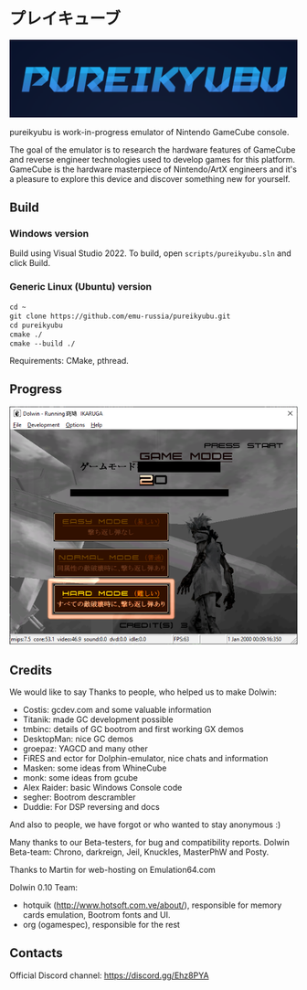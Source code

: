 # プレイキューブ

![pureikyubu](/imgstore/pureikyubu.png)

pureikyubu is work-in-progress emulator of Nintendo GameCube console.

The goal of the emulator is to research the hardware features of GameCube and reverse engineer technologies used to develop games for this platform.
GameCube is the hardware masterpiece of Nintendo/ArtX engineers and it's a pleasure to explore this device and discover something new for yourself.

## Build

### Windows version

Build using Visual Studio 2022. To build, open `scripts/pureikyubu.sln` and click Build.

### Generic Linux (Ubuntu) version

```
cd ~
git clone https://github.com/emu-russia/pureikyubu.git 
cd pureikyubu
cmake ./
cmake --build ./
```

Requirements: CMake, pthread.

## Progress

![Ikaruga_0130](/imgstore/Ikaruga_0130.png)

## Credits

We would like to say Thanks to people, who helped us to make Dolwin:
- Costis: gcdev.com and some valuable information
- Titanik: made GC development possible
- tmbinc: details of GC bootrom and first working GX demos
- DesktopMan: nice GC demos
- groepaz: YAGCD and many other
- FiRES and ector for Dolphin-emulator, nice chats and information
- Masken: some ideas from WhineCube
- monk: some ideas from gcube
- Alex Raider: basic Windows Console code
- segher: Bootrom descrambler
- Duddie: For DSP reversing and docs

And also to people, we have forgot or who wanted to stay anonymous :)

Many thanks to our Beta-testers, for bug and compatibility reports.
Dolwin Beta-team: Chrono, darkreign, Jeil, Knuckles, MasterPhW and Posty.

Thanks to Martin for web-hosting on Emulation64.com

Dolwin 0.10 Team:
- hotquik (http://www.hotsoft.com.ve/about/), responsible for memory cards emulation, Bootrom fonts and UI.
- org (ogamespec), responsible for the rest

## Contacts

Official Discord channel: https://discord.gg/Ehz8PYA
